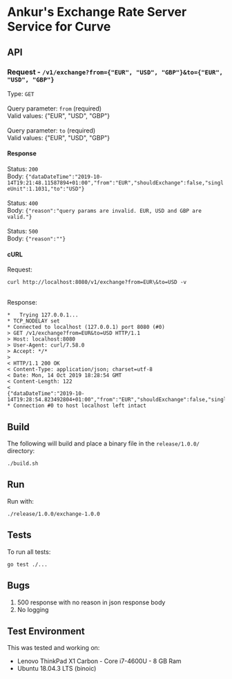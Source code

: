# Ankur's Exchange Rate Server Service for Curve

## API

### Request - `/v1/exchange?from={"EUR", "USD", "GBP"}&to={"EUR", "USD", "GBP"}`
Type: `GET`
<br />
<br />
Query parameter: `from` (required)
<br />
Valid values: {"EUR", "USD", "GBP"}
<br />
<br />
Query parameter: `to` (required)
<br />
Valid values: {"EUR", "USD", "GBP"}

#### Response
Status: `200`
<br />
Body: `{"dataDateTime":"2019-10-14T19:21:48.11587894+01:00","from":"EUR","shouldExchange":false,"singleUnit":1.1031,"to":"USD"}`
<br />
<br />
Status: `400`
<br />
Body: `{"reason":"query params are invalid. EUR, USD and GBP are valid."}`
<br />
<br />
Status: `500`
<br />
Body: `{"reason":""}`

#### cURL

Request:
<br />

```
curl http://localhost:8080/v1/exchange?from=EUR\&to=USD -v
```

<br />
Response:
<br />

```
*   Trying 127.0.0.1...
* TCP_NODELAY set
* Connected to localhost (127.0.0.1) port 8080 (#0)
> GET /v1/exchange?from=EUR&to=USD HTTP/1.1
> Host: localhost:8080
> User-Agent: curl/7.58.0
> Accept: */*
> 
< HTTP/1.1 200 OK
< Content-Type: application/json; charset=utf-8
< Date: Mon, 14 Oct 2019 18:28:54 GMT
< Content-Length: 122
< 
{"dataDateTime":"2019-10-14T19:28:54.823492804+01:00","from":"EUR","shouldExchange":false,"singleUnit":1.1031,"to":"USD"}
* Connection #0 to host localhost left intact
```

## Build

The following will build and place a binary file in the `release/1.0.0/` directory:

```
./build.sh
```

## Run

Run with:

```
./release/1.0.0/exchange-1.0.0
```

## Tests

To run all tests:

```
go test ./...
```

## Bugs

1. 500 response with no reason in json response body
2. No logging

## Test Environment

This was tested and working on:

 - Lenovo ThinkPad X1 Carbon - Core i7-4600U - 8 GB Ram
 - Ubuntu 18.04.3 LTS (binoic)
